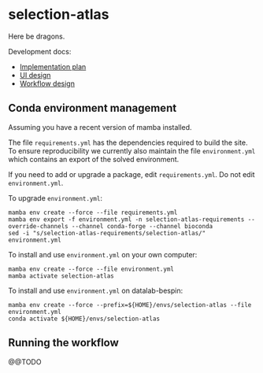 # selection-atlas

Here be dragons.

Development docs:

-   [Implementation plan](https://docs.google.com/document/d/1VvVZqIQWP8a2zH_CqTgKOp7_KotiJX8bcQ-RWfxiEj8/edit?usp=sharing)
-   [UI design](https://www.figma.com/file/k8lS8xUvYmPopMv1MpyYO0/Selection-atlas?node-id=3487%3A6008&t=bUqtIieBnHcFTzk3-1)
-   [Workflow design](https://miro.com/app/board/uXjVPlYc-lM=/?share_link_id=382195427430)

## Conda environment management

Assuming you have a recent version of mamba installed.

The file `requirements.yml` has the dependencies required to build the site. To ensure reproducibility we currently also maintain the file `environment.yml` which contains an export of the solved environment.

If you need to add or upgrade a package, edit `requirements.yml`. Do not edit `environment.yml`.

To upgrade `environment.yml`:

```
mamba env create --force --file requirements.yml
mamba env export -f environment.yml -n selection-atlas-requirements --override-channels --channel conda-forge --channel bioconda
sed -i "s/selection-atlas-requirements/selection-atlas/" environment.yml
```

To install and use `environment.yml` on your own computer:

```
mamba env create --force --file environment.yml
mamba activate selection-atlas
```

To install and use `environment.yml` on datalab-bespin:

```
mamba env create --force --prefix=${HOME}/envs/selection-atlas --file environment.yml
conda activate ${HOME}/envs/selection-atlas
```

## Running the workflow

@@TODO
